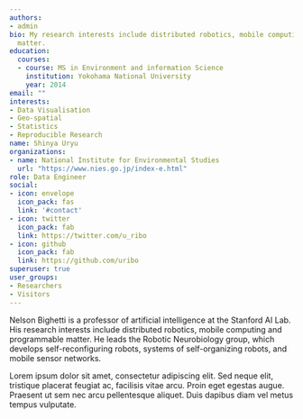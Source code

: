 ```yaml
---
authors:
- admin
bio: My research interests include distributed robotics, mobile computing and programmable
  matter.
education:
  courses:
  - course: MS in Environment and information Science 
    institution: Yokohama National University
    year: 2014
email: ""
interests:
- Data Visualisation
- Geo-spatial
- Statistics
- Reproducible Research
name: Shinya Uryu
organizations:
- name: National Institute for Environmental Studies
  url: "https://www.nies.go.jp/index-e.html"
role: Data Engineer
social:
- icon: envelope
  icon_pack: fas
  link: '#contact'
- icon: twitter
  icon_pack: fab
  link: https://twitter.com/u_ribo
- icon: github
  icon_pack: fab
  link: https://github.com/uribo
superuser: true
user_groups:
- Researchers
- Visitors
---
```


Nelson Bighetti is a professor of artificial intelligence at the Stanford AI Lab. His research interests include distributed robotics, mobile computing and programmable matter. He leads the Robotic Neurobiology group, which develops self-reconfiguring robots, systems of self-organizing robots, and mobile sensor networks.

Lorem ipsum dolor sit amet, consectetur adipiscing elit. Sed neque elit, tristique placerat feugiat ac, facilisis vitae arcu. Proin eget egestas augue. Praesent ut sem nec arcu pellentesque aliquet. Duis dapibus diam vel metus tempus vulputate. 
